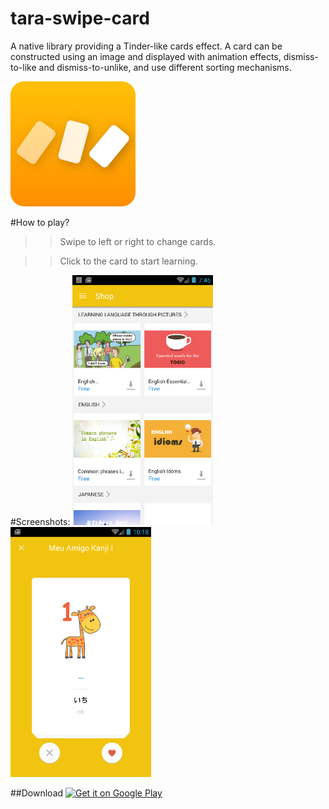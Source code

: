 # tara-swipe-card
A native library providing a Tinder-like cards effect. A card can be constructed using an image and displayed with animation effects, dismiss-to-like and dismiss-to-unlike, and use different sorting mechanisms. 

<img src="/screenshots/ic_luncher.png" height="200px"/> <br>

#How to play?
>> Swipe to left or right to change cards.

>> Click to the card to start learning.

#Screenshots:
<img src="/screenshots/ss_01.png" height="400px"/>
<img src="/screenshots/ss_02.png" height="400px"/>

##Download
<a href="https://play.google.com/store/apps/details?id=com.tara.fc">
  <img alt="Get it on Google Play"
       src="https://developer.android.com/images/brand/en_generic_rgb_wo_45.png" />
</a>


